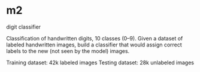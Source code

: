 # m2
digit classifier 

Classification of handwritten digits, 10 classes (0–9).
Given a dataset of labeled handwritten images, build a classifier that would assign correct labels to the new (not seen by the model) images.

Training dataset: 42k labeled images
Testing dataset: 28k unlabeled images

